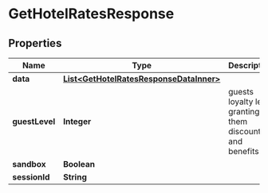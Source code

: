 

# GetHotelRatesResponse

## Properties

Name | Type | Description | Notes
------------ | ------------- | ------------- | -------------
**data** | [**List&lt;GetHotelRatesResponseDataInner&gt;**](GetHotelRatesResponseDataInner.md) |  |  [optional]
**guestLevel** | **Integer** | guests loyalty level granting them discounts and benefits |  [optional]
**sandbox** | **Boolean** |  |  [optional]
**sessionId** | **String** |  |  [optional]




